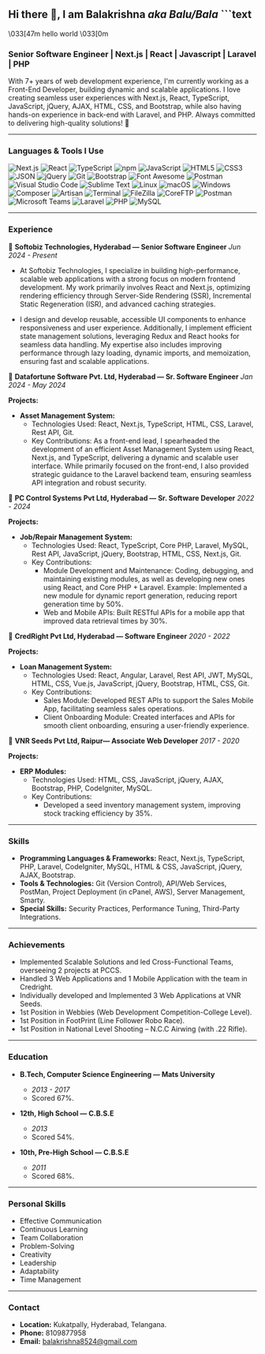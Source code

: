 ## Hi there 👋, I am Balakrishna *aka Balu/Bala* ```text
\033[47m hello world \033[0m

### Senior Software Engineer | Next.js | React | Javascript | Laravel | PHP

With 7+ years of web development experience, I'm currently working as a Front-End Developer, building dynamic and scalable applications. I love creating seamless user experiences with Next.js, React, TypeScript, JavaScript, jQuery, AJAX, HTML, CSS, and Bootstrap, while also having hands-on experience in back-end with Laravel, and PHP. Always committed to delivering high-quality solutions! 🚀

---
### Languages & Tools I Use
![Next.js](https://img.shields.io/badge/-Next.js-000000?style=for-the-badge&logo=next.js&logoColor=ffffff)
![React](https://img.shields.io/badge/-React-000000?style=for-the-badge&logo=react&logoColor=61DAFB)
![TypeScript](https://img.shields.io/badge/-TypeScript-000000?style=for-the-badge&logo=typescript&logoColor=007ACC)
![npm](https://img.shields.io/badge/-npm-000000?style=for-the-badge&logo=npm&logoColor=CB3837)
![JavaScript](https://img.shields.io/badge/-JavaScript-000000?style=for-the-badge&logo=javascript)
![HTML5](https://img.shields.io/badge/-HTML5-000000?style=for-the-badge&logo=html5&logoColor=ffffff&labelColor=E34F26)
![CSS3](https://img.shields.io/badge/-CSS3-000000?style=for-the-badge&logo=css3&logoColor=ffffff&labelColor=1572B6) 
![JSON](https://img.shields.io/badge/-JSON-000000?style=for-the-badge&logo=JSON&logoColor=000000&labelColor=ffffff)
![jQuery](https://img.shields.io/badge/-jQuery-000000?style=for-the-badge&logo=jQuery&logoColor=0769AD&labelColor=ffffff)
![Git](https://img.shields.io/badge/-Git-000000?style=for-the-badge&logo=git&logoColor=F05032&labelColor=ffffff)
![Bootstrap](https://img.shields.io/badge/-Bootstrap-000000?style=for-the-badge&logo=bootstrap&logoColor=ffffff&labelColor=563D7C)
![Font Awesome](https://img.shields.io/badge/-font%20awesome-000000?style=for-the-badge&logo=font-awesome&logoColor=339AF0&labelColor=ffffff)
![Postman](https://img.shields.io/badge/-Postman-000000?style=for-the-badge&logo=Postman&logoColor=#E62A00&labelColor=ffffff)
![Visual Studio Code](https://img.shields.io/badge/-VSCode-000000?style=for-the-badge&logo=visual-studio-code&labelColor=007ACC)
![Sublime Text](https://img.shields.io/badge/-Sublime%20Text-000000?style=for-the-badge&logo=Sublime%20Text&logoColor=#E62A00&labelColor=ffffff)
![Linux](https://img.shields.io/badge/-Linux-000000?style=for-the-badge&logo=Linux&logoColor=#E62A00&labelColor=ffffff)
![macOS](https://img.shields.io/badge/-macOS-000000?style=for-the-badge&logo=macOS&logoColor=#E62A00&labelColor=563D7C)
![Windows](https://img.shields.io/badge/-Windows-000000?style=for-the-badge&logo=windows&logoColor=ffffff&labelColor=0078D6)
![Composer](https://img.shields.io/badge/-Composer-000000?style=for-the-badge&logo=composer&labelColor=885630)
![Artisan](https://img.shields.io/badge/-Artisan-000000?style=for-the-badge&logo=laravel&labelColor=FF2D20)
![Terminal](https://img.shields.io/badge/-Terminal-000000?style=for-the-badge&logo=windows-terminal&labelColor=4D4D4D)
![FileZilla](https://img.shields.io/badge/-FileZilla-000000?style=for-the-badge&logo=filezilla&labelColor=B9B9B9)
![CoreFTP](https://img.shields.io/badge/-CoreFTP-000000?style=for-the-badge&logo=coreftp&labelColor=1E4F8C)
![Postman](https://img.shields.io/badge/-Postman-000000?style=for-the-badge&logo=postman&labelColor=FF6C37)
![Microsoft Teams](https://img.shields.io/badge/-Microsoft%20Teams-000000?style=for-the-badge&logo=microsoft-teams&labelColor=6264A7)
![Laravel](https://img.shields.io/badge/-Laravel-000000?style=for-the-badge&logo=laravel&logoColor=ffffff&labelColor=FF2D20)
![PHP](https://img.shields.io/badge/-PHP-000000?style=for-the-badge&logo=PHP&logoColor=#E62A00&labelColor=ffffff)
![MySQL](https://img.shields.io/badge/-MySQL-000000?style=for-the-badge&logo=mysql&labelColor=ffffff)

---
### Experience

💼 **Softobiz Technologies, Hyderabad — Senior Software Engineer**
*Jun 2024 - Present*

  - At Softobiz Technologies, I specialize in building high-performance, scalable web applications with a strong focus on modern frontend development. My work primarily involves React and Next.js, optimizing rendering efficiency through Server-Side Rendering (SSR), Incremental Static Regeneration (ISR), and advanced caching strategies.

  - I design and develop reusable, accessible UI components to enhance responsiveness and user experience. Additionally, I implement efficient state management solutions, leveraging Redux and React hooks for seamless data handling. My expertise also includes improving performance through lazy loading, dynamic imports, and memoization, ensuring fast and scalable applications.
   
      
💼 **Datafortune Software Pvt. Ltd, Hyderabad — Sr. Software Engineer**
*Jan 2024 - May 2024*

**Projects:**
- **Asset Management System:**
  - Technologies Used: React, Next.js, TypeScript, HTML, CSS, Laravel, Rest API, Git.
  - Key Contributions: As a front-end lead, I spearheaded the development of an efficient Asset Management System using React, Next.js, and TypeScript, delivering a dynamic and scalable user interface. While primarily focused on the front-end, I also provided strategic guidance to the Laravel backend team, ensuring seamless API integration and robust security. 

💼 **PC Control Systems Pvt Ltd, Hyderabad — Sr. Software Developer**
*2022 - 2024*

**Projects:**
- **Job/Repair Management System:**
  - Technologies Used: React, TypeScript, Core PHP, Laravel, MySQL, Rest API, JavaScript, jQuery, Bootstrap, HTML, CSS, Next.js, Git.
  - Key Contributions:
    - Module Development and Maintenance: Coding, debugging, and maintaining existing modules, as well as developing new ones using React, and Core PHP + Laravel. Example: Implemented a new module for dynamic report generation, reducing report generation time by 50%.
    - Web and Mobile APIs: Built RESTful APIs for a mobile app that improved data retrieval times by 30%.

💼 **CredRight Pvt Ltd, Hyderabad — Software Engineer**
*2020 - 2022*

**Projects:**
- **Loan Management System:**
  - Technologies Used: React, Angular, Laravel, Rest API, JWT, MySQL, HTML, CSS, Vue.js, JavaScript, jQuery, Bootstrap, HTML, CSS, Git.
  - Key Contributions:
    - Sales Module: Developed REST APIs to support the Sales Mobile App, facilitating seamless sales operations.
    - Client Onboarding Module: Created interfaces and APIs for smooth client onboarding, ensuring a user-friendly experience.

💼 **VNR Seeds Pvt Ltd, Raipur— Associate Web Developer**
*2017 - 2020*

**Projects:**
- **ERP Modules:**
  - Technologies Used: HTML, CSS, JavaScript, jQuery, AJAX, Bootstrap, PHP, CodeIgniter, MySQL.
  - Key Contributions:
    - Developed a seed inventory management system, improving stock tracking efficiency by 35%.

---

### Skills

- **Programming Languages & Frameworks:** ​React, Next.js, TypeScript, PHP, Laravel, CodeIgniter, MySQL, HTML & CSS, JavaScript, jQuery, AJAX, Bootstrap.
- **Tools & Technologies:** Git (Version Control), API/Web Services, PostMan, Project Deployment (in cPanel, AWS), Server Management, Smarty.
- **Special Skills:** Security Practices, Performance Tuning, Third-Party Integrations.

---

### Achievements

- Implemented Scalable Solutions and led Cross-Functional Teams, overseeing 2 projects at PCCS.
- Handled 3 Web Applications and 1 Mobile Application with the team in Credright.
- Individually developed and Implemented 3 Web Applications at VNR Seeds.
- 1st Position in Webbies (Web Development Competition-College Level).
- 1st Position in FootPrint (Line Follower Robo Race).
- 1st Position in National Level Shooting – N.C.C Airwing (with .22 Rifle).

---

### Education

- **B.Tech, Computer Science Engineering — Mats University**
  - *2013 - 2017*
  - Scored 67%.

- **12th, High School — C.B.S.E**
  - *2013*
  - Scored 54%.

- **10th, Pre-High School — C.B.S.E**
  - *2011*
  - Scored 68%.

---

### Personal Skills

- Effective Communication
- Continuous Learning
- Team Collaboration
- Problem-Solving
- Creativity
- Leadership
- Adaptability
- Time Management

---

### Contact

- **Location:** Kukatpally, Hyderabad, Telangana.
- **Phone:** 8109877958
- **Email:** balakrishna8524@gmail.com
